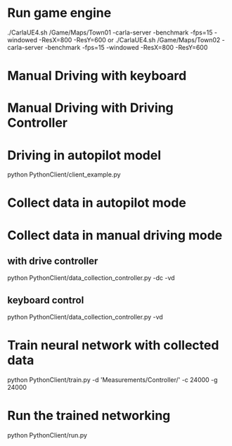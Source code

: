 # Run game engine

./CarlaUE4.sh /Game/Maps/Town01 -carla-server -benchmark -fps=15 -windowed -ResX=800 -ResY=600
or
./CarlaUE4.sh /Game/Maps/Town02 -carla-server -benchmark -fps=15 -windowed -ResX=800 -ResY=600

# Manual Driving with keyboard


# Manual Driving with Driving Controller


# Driving in autopilot model
python PythonClient/client_example.py

# Collect data in autopilot mode


# Collect data in manual driving mode

## with drive controller
python PythonClient/data_collection_controller.py -dc -vd  

## keyboard control
python PythonClient/data_collection_controller.py  -vd  




# Train neural network with collected data

python PythonClient/train.py -d 'Measurements/Controller/' -c 24000 -g 24000


# Run the trained networking

python PythonClient/run.py
